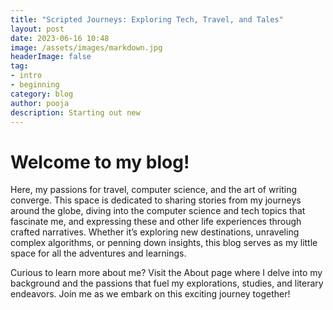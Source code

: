 ```yaml
---
title: "Scripted Journeys: Exploring Tech, Travel, and Tales"
layout: post
date: 2023-06-16 10:48
image: /assets/images/markdown.jpg
headerImage: false
tag:
- intro
- beginning
category: blog
author: pooja
description: Starting out new
---
```


# Welcome to my blog!

Here, my passions for travel, computer science, and the art of writing converge. This space is dedicated to sharing stories from my journeys around the globe, diving into the computer science and tech topics that fascinate me, and expressing these and other life experiences through crafted narratives. Whether it’s exploring new destinations, unraveling complex algorithms, or penning down insights, this blog serves as my little space for all the adventures and learnings.

Curious to learn more about me? Visit the About page where I delve into my background and the passions that fuel my explorations, studies, and literary endeavors. Join me as we embark on this exciting journey together!